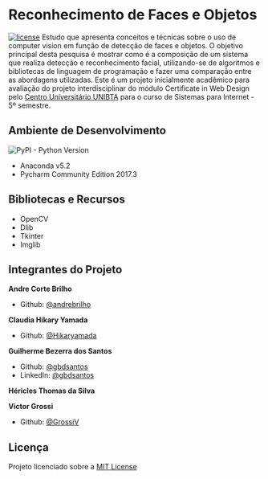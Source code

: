 # Reconhecimento de Faces e Objetos
[![license](https://img.shields.io/github/license/mashape/apistatus.svg)](https://opensource.org/licenses/MIT)
Estudo que apresenta conceitos e técnicas sobre o uso de computer vision em função de detecção de faces e objetos. O objetivo principal desta pesquisa é mostrar como é a
composição de um sistema que realiza detecção e reconhecimento facial, utilizando-se de algoritmos e bibliotecas de linguagem de programação e fazer uma comparação entre as
abordagens utilizadas.
Este é um projeto inicialmente acadêmico para avaliação do projeto interdisciplinar do módulo Certificate in Web Design pelo [Centro Universitário UNIBTA](http://http://www.ibta.edu.br/) para o curso de Sistemas para Internet - 5º semestre.

## Ambiente de Desenvolvimento
  ![PyPI - Python Version](https://img.shields.io/pypi/pyversions/Django.svg)
  - Anaconda v5.2
  - Pycharm Community Edition 2017.3

## Bibliotecas e Recursos 
  - OpenCV
  - Dlib
  - Tkinter
  - Imglib

## Integrantes do Projeto

**Andre Corte Brilho**
- Github: [@andrebrilho](https://github.com/andrebrilho)

**Claudia Hikary Yamada**
- Github: [@Hikaryamada](https://github.com/Hikaryamada)

**Guilherme Bezerra dos Santos**
- Github: [@gbdsantos](https://www.linkedin.com/in/gbdsantos/)
- LinkedIn: [@gbdsantos](https://www.linkedin.com/in/gbdsantos/)
	
**Héricles Thomas da Silva**  
  
**Victor Grossi**
- Github: [@GrossiV](https://github.com/GrossiV)

## Licença
Projeto licenciado sobre a [MIT License](https://github.com/gbdsantos/recognition-faces-and-objects/LICENSE) 

